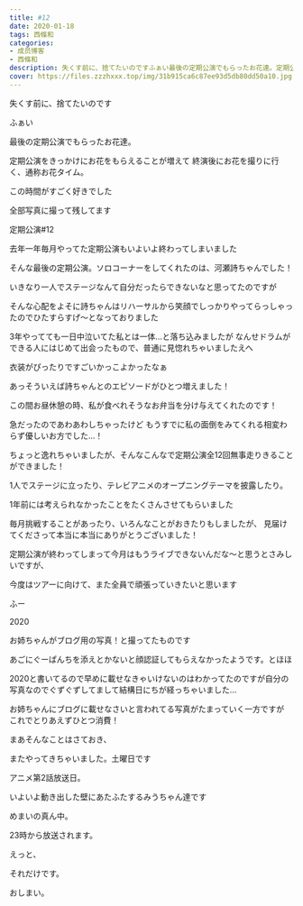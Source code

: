 ```yaml
---
title: #12
date: 2020-01-18
tags: 西條和
categories: 
- 成员博客
- 西條和
description: 失くす前に、捨てたいのですふぁい最後の定期公演でもらったお花達。定期公演をきっかけにお花をもらえることが増えて...
cover: https://files.zzzhxxx.top/img/31b915ca6c87ee93d5db80dd50a10.jpg 
---
```




















失くす前に、捨てたいのです



























ふぁい








最後の定期公演でもらったお花達。








定期公演をきっかけにお花をもらえることが増えて
終演後にお花を撮りに行く、通称お花タイム。

この時間がすごく好きでした





全部写真に撮って残してます













定期公演#12








去年一年毎月やってた定期公演もいよいよ終わってしまいました





そんな最後の定期公演。ソロコーナーをしてくれたのは、河瀬詩ちゃんでした！







いきなり一人でステージなんて自分だったらできないなと思ってたのですが



そんな心配をよそに詩ちゃんはリハーサルから笑顔でしっかりやってらっしゃったのでひたすらすげ〜となっておりました







3年やってても一日中泣いてた私とは一体…と落ち込みましたが
なんせドラムができる人にはじめて出会ったもので、普通に見惚れちゃいましたえへ





衣装がぴったりですごいかっこよかったなぁ







あっそういえば詩ちゃんとのエピソードがひとつ増えました！







この間お昼休憩の時、私が食べれそうなお弁当を分け与えてくれたのです！

急だったのであわあわしちゃったけど
もうすでに私の面倒をみてくれる相変わらず優しいお方でした…！











ちょっと逸れちゃいましたが、そんなこんなで定期公演全12回無事走りきることができました！







1人でステージに立ったり、テレビアニメのオープニングテーマを披露したり。





1年前には考えられなかったことをたくさんさせてもらいました




毎月挑戦することがあったり、いろんなことがおきたりもしましたが、
見届けてくださって本当に本当にありがとうございました！










定期公演が終わってしまって今月はもうライブできないんだな〜と思うとさみしいですが、

今度はツアーに向けて、また全員で頑張っていきたいと思います














ふー







2020







お姉ちゃんがブログ用の写真！と撮ってたものです

あごにぐーぱんちを添えとかないと顔認証してもらえなかったようです。とほほ





2020と書いてるので早めに載せなきゃいけないのはわかってたのですが自分の写真なのでぐずぐずしてまして結構日にちが経っちゃいました…









お姉ちゃんにブログに載せなさいと言われてる写真がたまっていく一方ですが
これでとりあえずひとつ消費！















まあそんなことはさておき、






またやってきちゃいました。土曜日です











アニメ第2話放送日。









いよいよ動き出した壁にあたふたするみうちゃん達です












めまいの真ん中。







23時から放送されます。





えっと、

それだけです。













おしまい。


